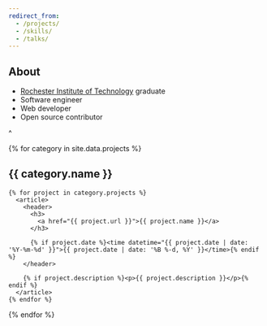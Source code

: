 ```yaml
---
redirect_from:
  - /projects/
  - /skills/
  - /talks/
---
```


## About
- [Rochester Institute of Technology](http://www.rit.edu/) graduate
- Software engineer
- Web developer
- Open source contributor

^

{% for category in site.data.projects %}
  <section>
    <h2 id="{{ category.name | slugify }}">{{ category.name }}</h2>

    {% for project in category.projects %}
      <article>
        <header>
          <h3>
            <a href="{{ project.url }}">{{ project.name }}</a>
          </h3>

          {% if project.date %}<time datetime="{{ project.date | date: '%Y-%m-%d' }}">{{ project.date | date: '%B %-d, %Y' }}</time>{% endif %}
        </header>

        {% if project.description %}<p>{{ project.description }}</p>{% endif %}
      </article>
    {% endfor %}
  </section>
{% endfor %}
